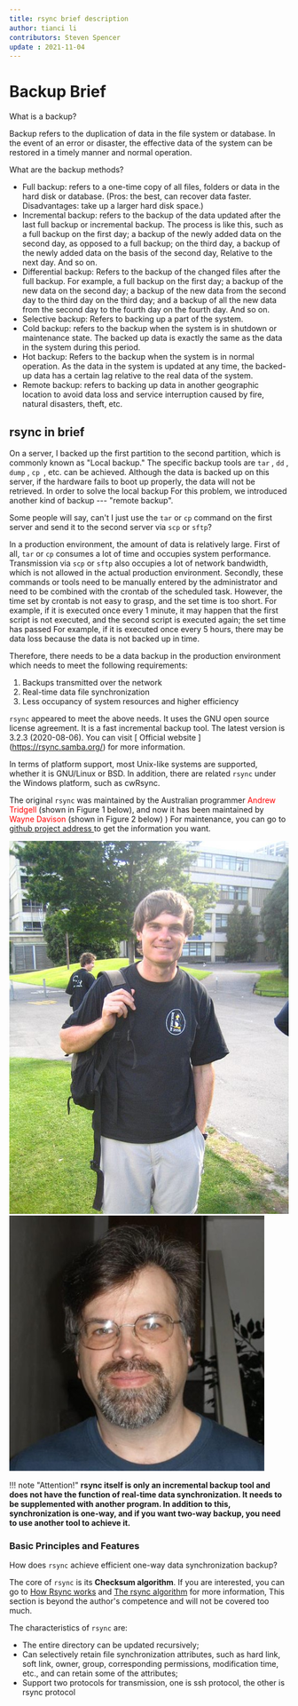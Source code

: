 ```yaml
---
title: rsync brief description
author: tianci li
contributors: Steven Spencer
update : 2021-11-04
---
```


#  Backup Brief

What is a backup?

Backup refers to the duplication of data in the file system or database. In the event of an error or disaster, the effective data of the system can be restored in a timely manner and normal operation.

What are the backup methods?

* Full backup: refers to a one-time copy of all files, folders or data in the hard disk or database. (Pros: the best, can recover data faster. Disadvantages: take up a larger hard disk space.)
* Incremental backup: refers to the backup of the data updated after the last full backup or incremental backup. The process is like this, such as a full backup on the first day; a backup of the newly added data on the second day, as opposed to a full backup; on the third day, a backup of the newly added data on the basis of the second day, Relative to the next day. And so on.
* Differential backup: Refers to the backup of the changed files after the full backup. For example, a full backup on the first day; a backup of the new data on the second day; a backup of the new data from the second day to the third day on the third day; and a backup of all the new data from the second day to the fourth day on the fourth day. And so on.
* Selective backup: Refers to backing up a part of the system.
* Cold backup: refers to the backup when the system is in shutdown or maintenance state. The backed up data is exactly the same as the data in the system during this period.
* Hot backup: Refers to the backup when the system is in normal operation. As the data in the system is updated at any time, the backed-up data has a certain lag relative to the real data of the system.
* Remote backup: refers to backing up data in another geographic location to avoid data loss and service interruption caused by fire, natural disasters, theft, etc.

##  rsync in brief

On a server, I backed up the first partition to the second partition, which is commonly known as "Local backup." The specific backup tools are `tar` , `dd` , `dump` , `cp `, etc. can be achieved. Although the data is backed up on this server, if the hardware fails to boot up properly, the data will not be retrieved. In order to solve the local backup For this problem, we introduced another kind of backup --- "remote backup".

Some people will say, can't I just use the `tar` or `cp` command on the first server and send it to the second server via `scp` or `sftp`?

In a production environment, the amount of data is relatively large. First of all, `tar` or `cp` consumes a lot of time and occupies system performance. Transmission via `scp` or `sftp` also occupies a lot of network bandwidth, which is not allowed in the actual production environment. Secondly, these commands or tools need to be manually entered by the administrator and need to be combined with the crontab of the scheduled task. However, the time set by crontab is not easy to grasp, and the set time is too short. For example, if it is executed once every 1 minute, it may happen that the first script is not executed, and the second script is executed again; the set time has passed For example, if it is executed once every 5 hours, there may be data loss because the data is not backed up in time.

Therefore, there needs to be a data backup in the production environment which needs to meet the following requirements:

1. Backups transmitted over the network
2. Real-time data file synchronization
3. Less occupancy of system resources and higher efficiency

`rsync` appeared to meet the above needs. It uses the GNU open source license agreement. It is a fast incremental backup tool. The latest version is 3.2.3 (2020-08-06). You can visit [ Official website ] (https://rsync.samba.org/) for more information.

In terms of platform support, most Unix-like systems are supported, whether it is GNU/Linux or BSD. In addition, there are related `rsync` under the Windows platform, such as cwRsync.

The original `rsync` was maintained by the Australian programmer <font color=red>Andrew Tridgell</font> (shown in Figure 1 below), and now it has been maintained by <font color=red>Wayne Davison</font> (shown in Figure 2 below) ) For maintenance, you can go to [ github project address ](https://github.com/WayneD/rsync) to get the information you want.

![ Andrew Tridgell ](images/Andrew_Tridgell.jpg)
![ Wayne Davison ](images/Wayne_Davison.jpg)

!!! note "Attention!"
    **rsync itself is only an incremental backup tool and does not have the function of real-time data synchronization. It needs to be supplemented with another program. In addition to this, synchronization is one-way, and if you want two-way backup, you need to use another tool to achieve it.**

###  Basic Principles and Features

How does `rsync` achieve efficient one-way data synchronization backup?

The core of `rsync` is its **Checksum algorithm**. If you are interested, you can go to [How Rsync works](https://rsync.samba.org/how-rsync-works.html) and [The rsync algorithm](https://rsync.samba.org/tech_report/) for more information, This section is beyond the author's competence and will not be covered too much.

The characteristics of `rsync` are:

* The entire directory can be updated recursively;
* Can selectively retain file synchronization attributes, such as hard link, soft link, owner, group, corresponding permissions, modification time, etc., and can retain some of the attributes;
* Support two protocols for transmission, one is ssh protocol, the other is rsync protocol
